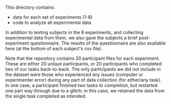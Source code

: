 This directory contains:
- data for each set of experiments (1-8)
- code to analyze all experimental data
  
In addition to testing subjects in the 8 experiments, and collecting experimental data from them, we also gave the subjects a brief post-experiment questionnaire. The results of the questionnaire are also available here (at the bottom of each subject's csv file). 

Note that the repository contains 20 participant files for each experiment. These are either 20 unique participants, or 20 participants who completed two of our tasks back-to-back. The only participants we did not include in the dataset were those who experienced any issues (computer or experimenter error) during any part of data collection (for either/any task). In one case, a participant finished two tasks to completion, but restarted one part way through due to a glitch; in this case, we retained the data from the single task completed as intended.
